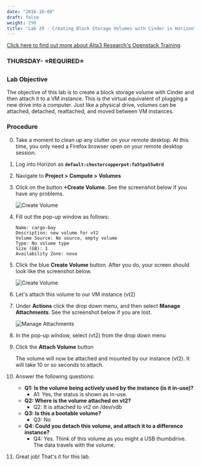 ```yaml
---
date: "2016-10-09"
draft: false
weight: 290
title: "Lab 29 - Creating Block Storage Volumes with Cinder in Horizon"
---
```

[Click here to find out more about Alta3 Research's Openstack Training](https://alta3.com/courses/openstack)

### THURSDAY- &#x2B50;REQUIRED&#x2B50;

### Lab Objective 

The objective of this lab is to create a block storage volume with Cinder and then attach it to a VM instance. This is the virtual equivalent of plugging a new drive into a computer. Just like a physical drive, volumes can be attached, detached, reattached, and moved between VM instances.

### Procedure

0. Take a moment to clean up any clutter on your remote desktop. At this time, you only need a Firefox browser open on your remote desktop session.

0. Log into Horizon as **`default:chestercopperpot:fa5tpa55w0rd`**

0. Navigate to **Project > Compute > Volumes**

0. Click on the button **+Create Volume**. See the screenshot below if you have any problems.

    ![Create Volume](https://alta3.com/static/images/alta3_lab_horizon_volume_create.png)

0. Fill out the pop-up window as follows:

    ```
    Name: cargo-bay
    Description: new volume for vt2
    Volume Source: No source, empty volume
    Type: No volume type
    Size (GB): 1
    Availability Zone: nova
    ```
	
0. Click the blue **Create Volume** button. After you do, your screen should look like the screenshot below.

    ![Create Volume](https://alta3.com/static/images/alta3_lab_horizon_volume_created_done.png)

0. Let's attach this volume to our VM instance (vt2)

0. Under **Actions** click the drop down menu, and then select **Manage Attachments**. See the screenshot below if you are lost.
	
    ![Manage Attachments](https://alta3.com/static/images/alta3_lab_horizon_volume_attach.png)	
	
0. In the pop-up window, select (vt2) from the drop down menu

0. Click the **Attach Volume** button

    >
    The volume will now be attached and mounted by our instance (vt2). It will take 10 or so seconds to attach.
	
0. Answer the following questions:
    - **Q1: Is the volume being actively used by the instance (is it in-use)?**
      - A1: Yes, the status is shown as In-use.
    - **Q2: Where is the volume attached on vt2?**
      - Q2: It is attached to vt2 on /dev/vdb
    - **Q3: Is this a bootable volume?**
      - Q3: No
    - **Q4: Could you detach this volume, and attach it to a difference instance?**
      - Q4: Yes. Think of this volume as you might a USB thumbdrive. The data travels with the volume.
	
0. Great job! That's it for this lab.
